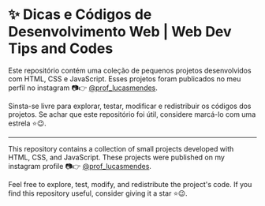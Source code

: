 # :sparkles: Dicas e Códigos de Desenvolvimento Web | Web Dev Tips and Codes

Este repositório contém uma coleção de pequenos projetos desenvolvidos com HTML, CSS e JavaScript. Esses projetos foram publicados no meu perfil no instagram 📷👉 [@prof_lucasmendes](https://www.instagram.com/prof_lucasmendes/).

Sinsta-se livre para explorar, testar, modificar e redistribuir os códigos dos projetos. Se achar que este repositório foi útil, considere marcá-lo com uma estrela ⭐😉.

<hr>

This repository contains a collection of small projects developed with HTML, CSS, and JavaScript. These projects were published on my instagram profile 📷👉 [@prof_lucasmendes](https://www.instagram.com/prof_lucasmendes/).

Feel free to explore, test, modify, and redistribute the project's code. If you find this repository useful, consider giving it a star ⭐😉.
